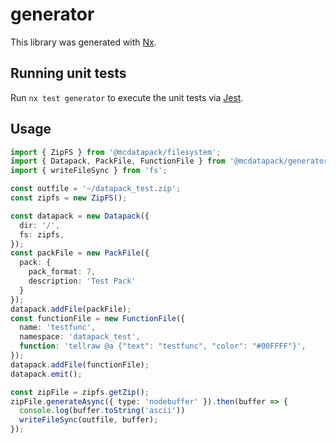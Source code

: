 # generator

This library was generated with [Nx](https://nx.dev).

## Running unit tests

Run `nx test generator` to execute the unit tests via [Jest](https://jestjs.io).

## Usage

```typescript
import { ZipFS } from '@mcdatapack/filesystem';
import { Datapack, PackFile, FunctionFile } from '@mcdatapack/generator';
import { writeFileSync } from 'fs';

const outfile = '~/datapack_test.zip';
const zipfs = new ZipFS();

const datapack = new Datapack({
  dir: '/',
  fs: zipfs,
});
const packFile = new PackFile({
  pack: {
    pack_format: 7,
    description: 'Test Pack'
  }
});
datapack.addFile(packFile);
const functionFile = new FunctionFile({
  name: 'testfunc',
  namespace: 'datapack_test',
  function: 'tellraw @a {"text": "testfunc", "color": "#00FFFF"}',
});
datapack.addFile(functionFile);
datapack.emit();

const zipFile = zipfs.getZip();
zipFile.generateAsync({ type: 'nodebuffer' }).then(buffer => {
  console.log(buffer.toString('ascii'))
  writeFileSync(outfile, buffer);
});

```

